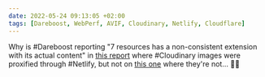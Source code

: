 ```yaml
---
date: 2022-05-24 09:13:05 +02:00
tags: [Dareboost, WebPerf, AVIF, Cloudinary, Netlify, Cloudflare]
---
```


Why is #Dareboost reporting "7 resources has a non-consistent extension with its actual content" in [this report](https://www.dareboost.com/en/report/28332/a_4628b27696b2ef918a15d939d) where #Cloudinary images were proxified through #Netlify, but not on [this one](https://www.dareboost.com/en/report/28332/a_4628c78e96b2ef918a1606f88) where they're not… 🤷‍♂️

